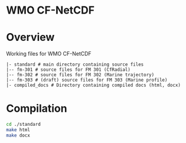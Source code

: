 WMO CF-NetCDF
==
Overview
===
Working files for WMO CF-NetCDF
```
|- standard # main directory containing source files
|-- fm-301 # source files for FM 301 (CfRadial)
|-- fm-302 # source files for FM 302 (Marine trajectory) 
|-- fm-303 # (draft) source files for FM 303 (Marine profile)
|- compiled_docs # Directory containing compiled docs (html, docx)
```
Compilation
===
````bash
cd ./standard
make html
make docx
````

